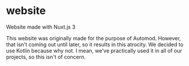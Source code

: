 # website
Website made with Nuxt.js 3

This website was originally made for the purpose of Automod. However, that isn't coming out until later, so it results in this atrocity. We decided to use Kotlin because why not. I mean, we've practically used it in all of our projects, so this isn't of concern.
